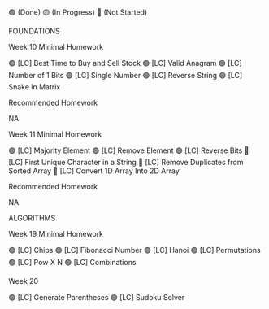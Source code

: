 🟢 (Done)
🟡 (In Progress)
🔴 (Not Started)

FOUNDATIONS 

Week 10
Minimal Homework

🟢 [LC] Best Time to Buy and Sell Stock
🟢 [LC] Valid Anagram
🟢 [LC] Number of 1 Bits
🟢 [LC] Single Number
🟢 [LC] Reverse String
🟢 [LC] Snake in Matrix

Recommended Homework

NA

Week 11
Minimal Homework

🟢 [LC] Majority Element
🟢 [LC] Remove Element
🟢 [LC] Reverse Bits
🔴 [LC] First Unique Character in a String
🔴 [LC] Remove Duplicates from Sorted Array
🔴 [LC] Convert 1D Array Into 2D Array

Recommended Homework

NA


ALGORITHMS

Week 19
Minimal Homework

🟢 [LC] Chips
🟢 [LC] Fibonacci Number
🟢 [LC] Hanoi
🟢 [LC] Permutations
🟢 [LC] Pow X N
🟢 [LC] Combinations

Week 20

🟢 [LC] Generate Parentheses
🟢 [LC] Sudoku Solver







